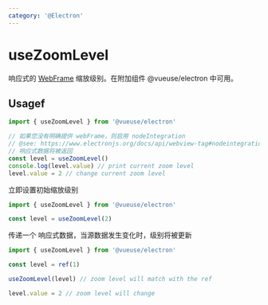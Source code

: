 ```yaml
---
category: '@Electron'
---
```


# useZoomLevel

响应式的 [WebFrame](https://www.electronjs.org/docs/api/web-frame#webframe) 缩放级别。在附加组件 @vueuse/electron 中可用。

## Usagef

```ts
import { useZoomLevel } from '@vueuse/electron'

// 如果您没有明确提供 webFrame，则启用 nodeIntegration
// @see: https://www.electronjs.org/docs/api/webview-tag#nodeintegration
// 响应式数据将被返回
const level = useZoomLevel()
console.log(level.value) // print current zoom level
level.value = 2 // change current zoom level
```

立即设置初始缩放级别

```js
import { useZoomLevel } from '@vueuse/electron'

const level = useZoomLevel(2)
```

传递一个 响应式数据，当源数据发生变化时，级别将被更新

```js
import { useZoomLevel } from '@vueuse/electron'

const level = ref(1)

useZoomLevel(level) // zoom level will match with the ref

level.value = 2 // zoom level will change
```
